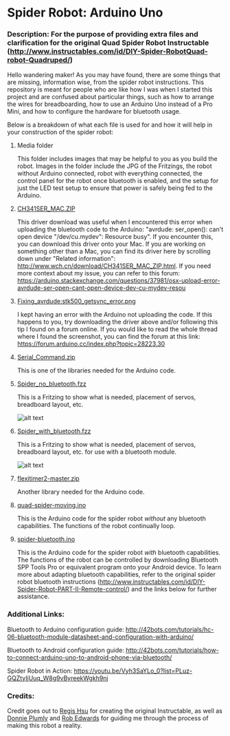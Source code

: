 # Spider Robot: Arduino Uno
### Description: For the purpose of providing extra files and clarification for the original Quad Spider Robot Instructable (http://www.instructables.com/id/DIY-Spider-RobotQuad-robot-Quadruped/)

Hello wandering maker! As you may have found, there are some things that are missing, information wise, from the spider robot instructions. This repository is meant for people who are like how I was when I started this project and are confused about particular things, such as how to arrange the wires for breadboarding, how to use an Arduino Uno instead of a Pro Mini, and how to configure the hardware for bluetooth usage.

Below is a breakdown of what each file is used for and how it will help in your construction of the spider robot:

1) Media folder

   This folder includes images that may be helpful to you as you build the robot. Images in the folder include the JPG of the Fritzings, the robot without Arduino connected, robot with everything connected, the control panel for the robot once bluetooth is enabled, and the setup for just the LED test setup to ensure that power is safely being fed to the Arduino.

2) [CH341SER_MAC.ZIP](../master/CH341SER_MAC.ZIP)

   This driver download was useful when I encountered this error when uploading the bluetooth code to the Arduino: "avrdude: ser_open(): can't open device "/dev/cu.mydev": Resource busy". If you encounter this, you can download this driver onto your Mac. If you are working on something other than a Mac, you can find its driver here by scrolling down under "Related information": http://www.wch.cn/download/CH341SER_MAC_ZIP.html. If you need more context about my issue, you can refer to this forum: https://arduino.stackexchange.com/questions/37981/osx-upload-error-avrdude-ser-open-cant-open-device-dev-cu-mydev-resou

3) [Fixing_avrdude:stk500_getsync_error.png](../master/Fixing_avrdude:stk500_getsync_error.png)

   I kept having an error with the Arduino not uploading the code. If this happens to you, try downloading the driver above and/or following this tip I found on a forum online. If you would like to read the whole thread where I found the screenshot, you can find the forum at this link: https://forum.arduino.cc/index.php?topic=28223.30

4) [Serial_Command.zip](../master/Serial_Command.zip)

   This is one of the libraries needed for the Arduino code.

5) [Spider_no_bluetooth.fzz](../master/Spider_no_bluetooth.fzz)

   This is a Fritzing to show what is needed, placement of servos, breadboard layout, etc.

   ![alt text](https://github.com/angelicaortiz909/Spider-Robot-Arduino-Uno/blob/master/Media/Spider_no_bluetooth_fritzing.jpg "Spider Robot Fritzing without Bluetooth")


6) [Spider_with_bluetooth.fzz](../master/Spider_with_bluetooth.fzz)

   This is a Fritzing to show what is needed, placement of servos, breadboard layout, etc. for use with a bluetooth module.

   ![alt text](https://github.com/angelicaortiz909/Spider-Robot-Arduino-Uno/blob/master/Media/Spider_with_bluetooth_fritzing.jpg "Spider Robot Fritzing with Bluetooth")


7) [flexitimer2-master.zip](../master/flexitimer2-master.zip)

   Another library needed for the Arduino code.

8) [quad-spider-moving.ino](../master/quad-spider-moving.ino)

   This is the Arduino code for the spider robot *without* any bluetooth capabilities. The functions of the robot continually loop.

9) [spider-bluetooth.ino](../master/spider-bluetooth.ino)

   This is the Arduino code for the spider robot *with* bluetooth capabilities. The functions of the robot can be controlled by downloading Bluetooth SPP Tools Pro or equivalent program onto your Android device. To learn more about adapting bluetooth capabilities, refer to the original spider robot bluetooth instructions (http://www.instructables.com/id/DIY-Spider-Robot-PART-II-Remote-control/) and the links below for further assistance.


### Additional Links:

Bluetooth to Arduino configuration guide: http://42bots.com/tutorials/hc-06-bluetooth-module-datasheet-and-configuration-with-arduino/


Bluetooth to Android configuration guide: http://42bots.com/tutorials/how-to-connect-arduino-uno-to-android-phone-via-bluetooth/


Spider Robot in Action:
https://youtu.be/Vyh3SaYLo_0?list=PLuz-GQZtyIjUuq_W8g9vByreekWgkh9nj


### Credits:

Credit goes out to [Regis Hsu](https://github.com/regishsu) for creating the original Instructable, as well as [Donnie Plumly](https://github.com/dplumly) and [Rob Edwards](https://github.com/robertcedwards) for guiding me through the process of making this robot a reality.
